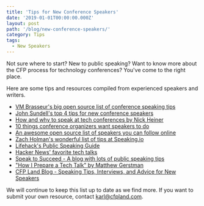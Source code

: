 ```yaml
---
title: 'Tips for New Conference Speakers'
date: '2019-01-01T00:00:00.000Z'
layout: post
path: '/blog/new-conference-speakers/'
category: Tips
tags:
  - New Speakers
---
```


Not sure where to start? New to public speaking? Want to know more about the CFP process for technology conferences? You've come to the right place.

Here are some tips and resources compiled from experienced speakers and writers.

<!--more-->

- [VM Brasseur's big open source list of conference speaking tips](https://github.com/vmbrasseur/Public_Speaking)
- [John Sundell's top 4 tips for new conference speakers](https://twitter.com/johnsundell/status/976496157928165378?s=19)
- [How and why to speak at tech conferences by Nick Heiner](https://hackernoon.com/how-and-why-to-speak-at-tech-conferences-1d50a3f548e0)
- [10 things conference organizers want speakers to do](https://blog.prezi.com/speaking-at-a-conference-here-are-10-things-the-organizer-wants-you-to-keep-in-mind/)
- [An awesome open source list of speakers you can follow online](https://github.com/karlhorky/awesome-speakers)
- [Zach Holman's wonderful list of tips at Speaking.io](https://speaking.io/)
- [Lifehack's Public Speaking Guide](https://www.lifehack.org/688597/the-ultimate-public-speaking-tips)
- [Hacker News' favorite tech talks](https://news.ycombinator.com/item?id=16838460)
- [Speak to Succeed - A blog with lots of public speaking tips](http://www.speaktosucceed.in/)
- ["How I Prepare a Tech Talk" by Matthew Gerstman](https://www.matthewgerstman.com/tech/how-i-prepare-a-talk/)
- [CFP Land Blog - Speaking Tips, Interviews, and Advice for New Speakers](/blog)

We will continue to keep this list up to date as we find more. If you want to submit your own resource, contact [karl@cfpland.com](mailto:karl@cfpland.com).
